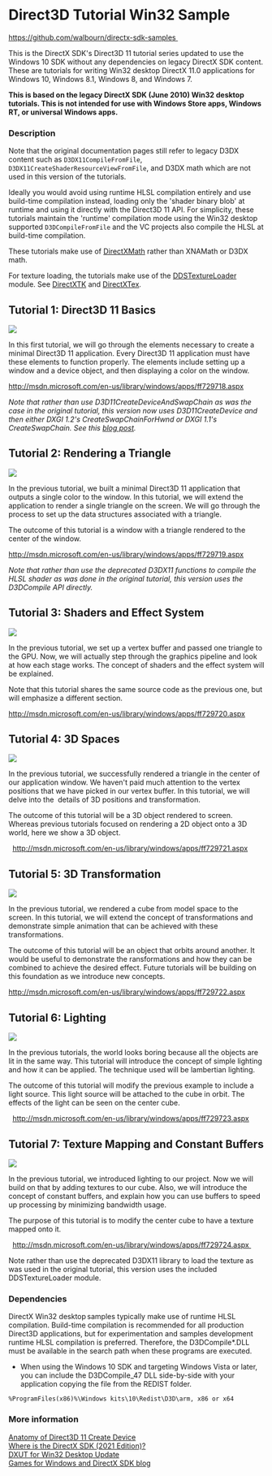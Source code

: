 # Direct3D Tutorial Win32 Sample 
https://github.com/walbourn/directx-sdk-samples 

This is the DirectX SDK's Direct3D 11 tutorial series updated to use the Windows 10 SDK without any dependencies on legacy DirectX SDK content. These are tutorials for writing Win32 desktop DirectX 11.0 applications for Windows 10, Windows 8.1, Windows 8, and Windows 7. 

**This is based on the legacy DirectX SDK (June 2010) Win32 desktop tutorials. This is not intended for use with Windows Store apps, Windows RT, or universal Windows apps.**

### Description

Note that the original documentation pages still refer to legacy D3DX content such as `D3DX11CompileFromFile`, `D3DX11CreateShaderResourceViewFromFile`, and D3DX math which are not used in this version of the tutorials. 

Ideally you would avoid using runtime HLSL compilation entirely and use build-time compilation instead, loading only the 'shader binary blob' at runtime and using it directly with the Direct3D 11 API. For simplicity, these tutorials maintain the 'runtime' compilation mode using the Win32 desktop supported `D3DCompileFromFile` and the VC projects also compile the HLSL at build-time compilation.

These tutorials make use of [DirectXMath](https://walbourn.github.io/introducing-directxmath/) rather than XNAMath or D3DX math. 

For texture loading, the tutorials make use of the [DDSTextureLoader](https://walbourn.github.io/direct3d-11-textures-and-block-compression/) module. See [DirectXTK](https://github.com/Microsoft/DirectXTK) and [DirectXTex](https://github.com/Microsoft/DirectXTex). 

## Tutorial 1: Direct3D 11 Basics

![](images/image1.jpeg)

In this first tutorial, we will go through the elements necessary to create a minimal Direct3D 11 application. Every Direct3D 11 application must have these elements to function properly. The elements include setting up a window and a device object, and then displaying a color on the window. 

http://msdn.microsoft.com/en-us/library/windows/apps/ff729718.aspx

_Note that rather than use D3D11CreateDeviceAndSwapChain as was the case in the original tutorial, this version now uses D3D11CreateDevice and then either DXGI 1.2's CreateSwapChainForHwnd or DXGI 1.1's CreateSwapChain. See this [blog post](https://walbourn.github.io/anatomy-of-direct3d-11-create-device/)._

## Tutorial 2: Rendering a Triangle

![](images/image2.jpeg)

In the previous tutorial, we built a minimal Direct3D 11 application that outputs a single color to the window. In this tutorial, we will extend the application to render a single triangle on the screen. We will go through the process to set up the data structures associated with a triangle. 

The outcome of this tutorial is a window with a triangle rendered to the center of the window. 

http://msdn.microsoft.com/en-us/library/windows/apps/ff729719.aspx

_Note that rather than use the deprecated D3DX11 functions to compile the HLSL shader as was done in the original tutorial, this version uses the D3DCompile API directly._

## Tutorial 3: Shaders and Effect System
![](images/image3.jpeg)

In the previous tutorial, we set up a vertex buffer and passed one triangle to the GPU. Now, we will actually step through the graphics pipeline and look at how each stage works. The concept of shaders and the effect system will be explained. 

Note that this tutorial shares the same source code as the previous one, but will emphasize a different section. 

http://msdn.microsoft.com/en-us/library/windows/apps/ff729720.aspx

## Tutorial 4: 3D Spaces
![](images/image4.jpeg)

In the previous tutorial, we successfully rendered a triangle in the center of our application window. We haven't paid much attention to the vertex positions that we have picked in our vertex buffer. In this tutorial, we will delve into the 
details of 3D positions and transformation. 

The outcome of this tutorial will be a 3D object rendered to screen. Whereas previous tutorials focused on rendering a 2D object onto a 3D world, here we show a 3D object. 

 
http://msdn.microsoft.com/en-us/library/windows/apps/ff729721.aspx

## Tutorial 5: 3D Transformation
![](images/image5.jpeg)

In the previous tutorial, we rendered a cube from model space to the screen. In this tutorial, we will extend the concept of transformations and demonstrate simple animation that can be achieved with these transformations. 

The outcome of this tutorial will be an object that orbits around another. It would be useful to demonstrate the ransformations and how they can be combined to achieve the desired effect. Future tutorials will be building on this foundation as we introduce new concepts. 

http://msdn.microsoft.com/en-us/library/windows/apps/ff729722.aspx

## Tutorial 6: Lighting
![](images/image6.jpeg)

In the previous tutorials, the world looks boring because all the objects are lit in the same way. This tutorial will introduce the concept of simple lighting and how it can be applied. The technique used will be lambertian lighting. 

The outcome of this tutorial will modify the previous example to include a light source. This light source will be attached to the cube in orbit. The effects of the light can be seen on the center cube. 

 
http://msdn.microsoft.com/en-us/library/windows/apps/ff729723.aspx

## Tutorial 7: Texture Mapping and Constant Buffers
![](images/image7.jpeg)

In the previous tutorial, we introduced lighting to our project. Now we will build on that by adding textures to our cube. Also, we will introduce the concept of constant buffers, and explain how you can use buffers to speed up processing by minimizing bandwidth usage. 

The purpose of this tutorial is to modify the center cube to have a texture mapped onto it. 

 
http://msdn.microsoft.com/en-us/library/windows/apps/ff729724.aspx 

Note rather than use the deprecated D3DX11 library to load the texture as was used in the original tutorial, this version uses the included DDSTextureLoader module.

### Dependencies

DirectX Win32 desktop samples typically make use of runtime HLSL compilation. Build-time compilation is recommended for all production Direct3D applications, but for experimentation and samples development runtime HLSL compilation is preferred. Therefore, the D3DCompile*.DLL must be available in the search path when these programs are executed. 

- When using the Windows 10 SDK and targeting Windows Vista or later, you can include the D3DCompile_47 DLL side-by-side with your application copying the file from the REDIST folder.  

`%ProgramFiles(x86)%\Windows kits\10\Redist\D3D\arm, x86 or x64 `

### More information

[Anatomy of Direct3D 11 Create Device](https://walbourn.github.io/anatomy-of-direct3d-11-create-device/)  
[Where is the DirectX SDK (2021 Edition)?](https://walbourn.github.io/anatomy-of-direct3d-11-create-device/)  
[DXUT for Win32 Desktop Update](https://walbourn.github.io/dxut-for-win32-desktop-update/)  
[Games for Windows and DirectX SDK blog](https://walbourn.github.io/)